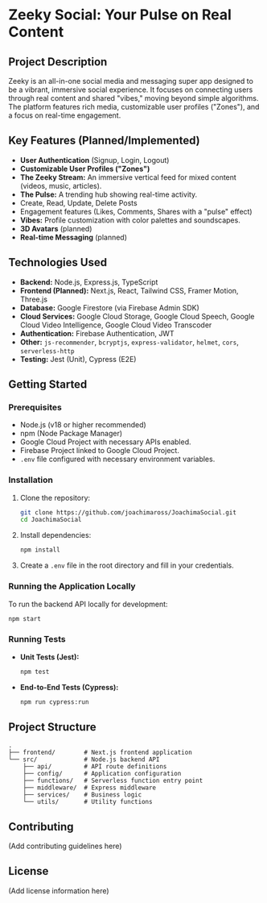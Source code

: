 # Zeeky Social: Your Pulse on Real Content

## Project Description

Zeeky is an all-in-one social media and messaging super app designed to be a vibrant, immersive social experience. It focuses on connecting users through real content and shared "vibes," moving beyond simple algorithms. The platform features rich media, customizable user profiles ("Zones"), and a focus on real-time engagement.

## Key Features (Planned/Implemented)

- **User Authentication** (Signup, Login, Logout)
- **Customizable User Profiles ("Zones")**
- **The Zeeky Stream:** An immersive vertical feed for mixed content (videos, music, articles).
- **The Pulse:** A trending hub showing real-time activity.
- Create, Read, Update, Delete Posts
- Engagement features (Likes, Comments, Shares with a "pulse" effect)
- **Vibes:** Profile customization with color palettes and soundscapes.
- **3D Avatars** (planned)
- **Real-time Messaging** (planned)

## Technologies Used

- **Backend:** Node.js, Express.js, TypeScript
- **Frontend (Planned):** Next.js, React, Tailwind CSS, Framer Motion, Three.js
- **Database:** Google Firestore (via Firebase Admin SDK)
- **Cloud Services:** Google Cloud Storage, Google Cloud Speech, Google Cloud Video Intelligence, Google Cloud Video Transcoder
- **Authentication:** Firebase Authentication, JWT
- **Other:** `js-recommender`, `bcryptjs`, `express-validator`, `helmet`, `cors`, `serverless-http`
- **Testing:** Jest (Unit), Cypress (E2E)

## Getting Started

### Prerequisites

- Node.js (v18 or higher recommended)
- npm (Node Package Manager)
- Google Cloud Project with necessary APIs enabled.
- Firebase Project linked to Google Cloud Project.
- `.env` file configured with necessary environment variables.

### Installation

1.  Clone the repository:
    ```bash
    git clone https://github.com/joachimaross/JoachimaSocial.git
    cd JoachimaSocial
    ```
2.  Install dependencies:
    ```bash
    npm install
    ```
3.  Create a `.env` file in the root directory and fill in your credentials.

### Running the Application Locally

To run the backend API locally for development:

```bash
npm start
```

### Running Tests

- **Unit Tests (Jest):**
  ```bash
  npm test
  ```
- **End-to-End Tests (Cypress):**
  ```bash
  npm run cypress:run
  ```

## Project Structure

```
.
├── frontend/        # Next.js frontend application
└── src/             # Node.js backend API
    ├── api/         # API route definitions
    ├── config/      # Application configuration
    ├── functions/   # Serverless function entry point
    ├── middleware/  # Express middleware
    ├── services/    # Business logic
    └── utils/       # Utility functions
```

## Contributing

(Add contributing guidelines here)

## License

(Add license information here)
